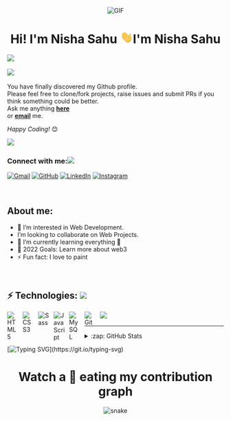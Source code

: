 <p align="center">
<img alt="GIF" src="https://github.com/arsentieva/arsentieva/blob/main/code.gif?raw=true" height="280" />
 </p>

<h1 align="center">Hi! I'm Nisha Sahu <img src="https://github.com/ABSphreak/ABSphreak/blob/master/gifs/Hi.gif" width="30px">I'm Nisha Sahu</h1>  


<img src="https://github.com/TheDudeThatCode/TheDudeThatCode/blob/master/Assets/Developer.gif" width="30px">



<img src="https://media.giphy.com/media/iY8CRBdQXODJSCERIr/giphy.gif" width="30px">&nbsp;

You have finally discovered my Github profile. <br>
Please feel free to clone/fork projects, raise issues and submit PRs if you think something could be better. <br>
Ask me anything <a href="https://github.com/nishaSahuU"><b>here</b></a><br>
or <a href="mailto:nsahu261972@gmail.com"><b>email</b></a> me.

<i>Happy Coding!</i> 😊   

<img src="https://media.giphy.com/media/iY8CRBdQXODJSCERIr/giphy.gif" width="30px">&nbsp; <!---bargraph animation --->
### Connect with me:<img src='https://raw.githubusercontent.com/ShahriarShafin/ShahriarShafin/main/Assets/handshake.gif' width="100px">

 <a href="mailto:nsahu261972@gmail.com"><img src="https://img.icons8.com/bubbles/50/000000/gmail.png" alt="Gmail"/></a>
	<a href="https://github.com/nishaSahuU"><img src="https://img.icons8.com/bubbles/50/000000/github.png" alt="GitHub"/></a>
	<a href="https://linkedin.com/in/nisha-sahu-3961ba227"><img src="https://img.icons8.com/bubbles/50/000000/linkedin.png" alt="LinkedIn"/></a>
	<a href="https://instagram.com/nisha__sahu_00"><img src="https://img.icons8.com/bubbles/50/000000/instagram.png" alt="Instagram"/></a>
	
<br>

 ## About me:

- 👀 I’m interested in Web Development.
-  I’m looking to collaborate on Web Projects.
- 🌱 I’m currently learning everything 🤣
- 🥅 2022 Goals: Learn more about web3
- ⚡ Fun fact: I love to paint

<br>

 ## ⚡ Technologies:  <img src = "https://media2.giphy.com/media/QssGEmpkyEOhBCb7e1/giphy.gif?cid=ecf05e47a0n3gi1bfqntqmob8g9aid1oyj2wr3ds3mg700bl&rid=giphy.gif" width = 32px> 
 

<img align="left" alt="HTML5" width="26px" src="https://cdn.jsdelivr.net/gh/devicons/devicon/icons/html5/html5-original.svg" style="padding-right:10px;" />
<img align="left" alt="CSS3" width="26px" src="https://cdn.jsdelivr.net/gh/devicons/devicon/icons/css3/css3-original.svg" style="padding-right:10px;" />
<img align="left" alt="Sass" width="26px" src="https://cdn.jsdelivr.net/gh/devicons/devicon/icons/sass/sass-original.svg" style="padding-right:10px;" />
<img src = 'https://github.com/MarikIshtar007/MarikIshtar007/blob/master/images/bootstrap.svg' width='33'/>
<img align="left" alt="JavaScript" width="26px" src="https://cdn.jsdelivr.net/gh/devicons/devicon/icons/javascript/javascript-original.svg" style="padding-right:10px;" />
<img align="left" alt="MySQL" width="26px" src="https://cdn.jsdelivr.net/gh/devicons/devicon/icons/mysql/mysql-original.svg" style="padding-right:10px;" />
<img align="left" alt="Git" width="26px" src="https://cdn.jsdelivr.net/gh/devicons/devicon/icons/git/git-original.svg" style="padding-right:10px;" />

---

<details>
  <summary>:zap: GitHub Stats</summary>

  <img align="left" alt="Nisha's GitHub Stats" src="https://github-readme-stats.vercel.app/api?username=nishaSahuU&show_icons=true&hide_border=false&title_color=ff652f&icon_color=FFE400&bg_color=09131B&text_color=ffffff&border_color=0c1a25" />

</details>

[![Typing SVG](https://readme-typing-svg.herokuapp.com?font=Architects+Daughter&color=7AF79A&size=30&lines=Thanks+for+visiting!)](https://git.io/typing-svg)


<h1 align = 'Center'>Watch a 🐍 eating my contribution graph</h1>
<p align="center">
  <img src="https://github.com/akshitagupta15june/akshitagupta15june/blob/output/github-contribution-grid-snake.svg" alt="snake"></center>
</p>


<!---
nishaSahuU/nishaSahuU is a ✨ special ✨ repository because its `README.md` (this file) appears on your GitHub profile.
You can click the Preview link to take a look at your changes.
--->
